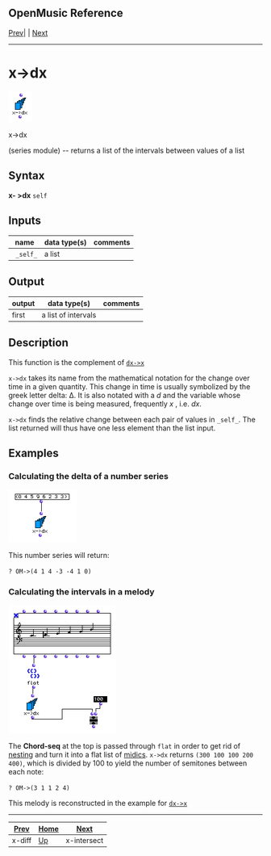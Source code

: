 OpenMusic Reference  
---  
[Prev](x-diff)| | [Next](x-intersect)  
  
* * *

# x->dx

![](figures/functions/series/x-dx.png)

  
  
x->dx  
  
(series module) \-- returns a list of the intervals between values of a list  

## Syntax

 **x- >dx** ` self `

## Inputs

name| data type(s)| comments  
---|---|---  
` _self_`|  a list|  
  
## Output

output| data type(s)| comments  
---|---|---  
first| a list of intervals|  
  
## Description

This function is the complement of [`dx->x`](dx-x)

`x->dx` takes its name from the mathematical notation for the change over time
in a given quantity. This change in time is usually symbolized by the greek
letter delta: Δ. It is also notated with a _d_ and the variable whose change
over time is being measured, frequently _x_ , i.e. _dx_.

`x->dx` finds the relative change between each pair of values in `_self_`. The
list returned will thus have one less element than the list input.

## Examples

### Calculating the delta of a number series

![](figures/functions/series/x-dxEX1.png)

This number series will return:

`? OM->(4 1 4 -3 -4 1 0)`

### Calculating the intervals in a melody

![](figures/functions/series/x-dxEX2.png)

The **Chord-seq** at the top is passed through `flat` in order to get rid of
[nesting](glossary#NESTING) and turn it into a flat list of
[midics](glossary#MIDIC). `x->dx` returns `(300 100 100 200 400)`, which
is divided by 100 to yield the number of semitones between each note:

`? OM->(3 1 1 2 4)`

This melody is reconstructed in the example for [`dx->x`](dx-x)

* * *

[Prev](x-diff)| [Home](index)| [Next](x-intersect)  
---|---|---  
x-diff| [Up](funcref.main)| x-intersect

